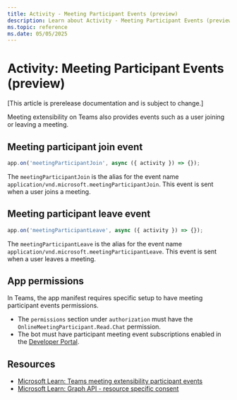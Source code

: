 ```yaml
---
title: Activity - Meeting Participant Events (preview)
description: Learn about Activity - Meeting Participant Events (preview)
ms.topic: reference
ms.date: 05/05/2025
---
```


# Activity: Meeting Participant Events (preview)

[This article is prerelease documentation and is subject to change.]

Meeting extensibility on Teams also provides events such as a user joining or leaving a meeting.

## Meeting participant join event

<!-- langtabs-start -->
```typescript
app.on('meetingParticipantJoin', async ({ activity }) => {});
```
<!-- langtabs-end -->

The `meetingParticipantJoin` is the alias for the event name `application/vnd.microsoft.meetingParticipantJoin`. This event is sent when a user joins a meeting.

## Meeting participant leave event

<!-- langtabs-start -->
```typescript
app.on('meetingParticipantLeave', async ({ activity }) => {});
```
<!-- langtabs-end -->

The `meetingParticipantLeave` is the alias for the event name `application/vnd.microsoft.meetingParticipantLeave`. This event is sent when a user leaves a meeting.

## App permissions

In Teams, the app manifest requires specific setup to have meeting participant events permissions.

- The `permissions` section under `authorization` must have the `OnlineMeetingParticipant.Read.Chat` permission.
- The bot must have participant meeting event subscriptions enabled in the [Developer Portal](https://dev.teams.microsoft.com/).

## Resources

- [Microsoft Learn: Teams meeting extensibility participant events](/microsoftteams/platform/apps-in-teams-meetings/meeting-apps-apis#receive-meeting-participant-events)
- [Microsoft Learn: Graph API - resource specific consent](/microsoftteams/platform/graph-api/rsc/resource-specific-consent)